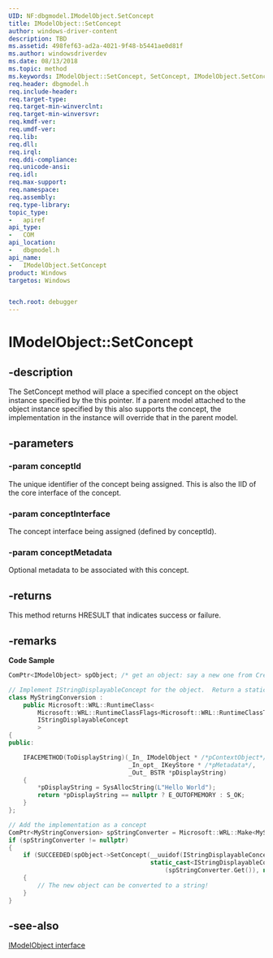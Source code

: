 ```yaml
---
UID: NF:dbgmodel.IModelObject.SetConcept
title: IModelObject::SetConcept
author: windows-driver-content
description: TBD
ms.assetid: 498fef63-ad2a-4021-9f48-b5441ae0d81f
ms.author: windowsdriverdev
ms.date: 08/13/2018 
ms.topic: method
ms.keywords: IModelObject::SetConcept, SetConcept, IModelObject.SetConcept, IModelObject::SetConcept, IModelObject.SetConcept
req.header: dbgmodel.h
req.include-header:
req.target-type:
req.target-min-winverclnt:
req.target-min-winversvr:
req.kmdf-ver:
req.umdf-ver:
req.lib:
req.dll:
req.irql: 
req.ddi-compliance:
req.unicode-ansi:
req.idl:
req.max-support:
req.namespace:
req.assembly:
req.type-library: 
topic_type: 
-	apiref
api_type: 
-	COM
api_location: 
-	dbgmodel.h
api_name: 
-	IModelObject.SetConcept
product: Windows
targetos: Windows


tech.root: debugger
---
```


# IModelObject::SetConcept


## -description

The SetConcept method will place a specified concept on the object instance specified by the this pointer. If a parent model attached to the object instance specified by this also supports the concept, the implementation in the instance will override that in the parent model. 

## -parameters

### -param conceptId
The unique identifier of the concept being assigned. This is also the IID of the core interface of the concept.

### -param conceptInterface
The concept interface being assigned (defined by conceptId).

### -param conceptMetadata
Optional metadata to be associated with this concept.

## -returns
This method returns HRESULT that indicates success or failure.

## -remarks

**Code Sample**

```cpp
ComPtr<IModelObject> spObject; /* get an object: say a new one from CreateSyntheticObject */

// Implement IStringDisplayableConcept for the object.  Return a static "Hello World" string.
class MyStringConversion :
    public Microsoft::WRL::RuntimeClass<
        Microsoft::WRL::RuntimeClassFlags<Microsoft::WRL::RuntimeClassType::ClassicCom>,
        IStringDisplayableConcept
        >
{
public:

    IFACEMETHOD(ToDisplayString)(_In_ IModelObject * /*pContextObject*/, 
                                 _In_opt_ IKeyStore * /*pMetadata*/, 
                                 _Out_ BSTR *pDisplayString)
    {
        *pDisplayString = SysAllocString(L"Hello World");
        return *pDisplayString == nullptr ? E_OUTOFMEMORY : S_OK;
    }
};

// Add the implementation as a concept
ComPtr<MyStringConversion> spStringConverter = Microsoft::WRL::Make<MyStringConversion>();
if (spStringConverter != nullptr)
{
    if (SUCCEEDED(spObject->SetConcept(__uuidof(IStringDisplayableConcept),
                                       static_cast<IStringDisplayableConcept *>
                                           (spStringConverter.Get()), nullptr)))
    {
        // The new object can be converted to a string! 
    }
}
```


## -see-also

[IModelObject interface](nn-dbgmodel-imodelobject.md)
